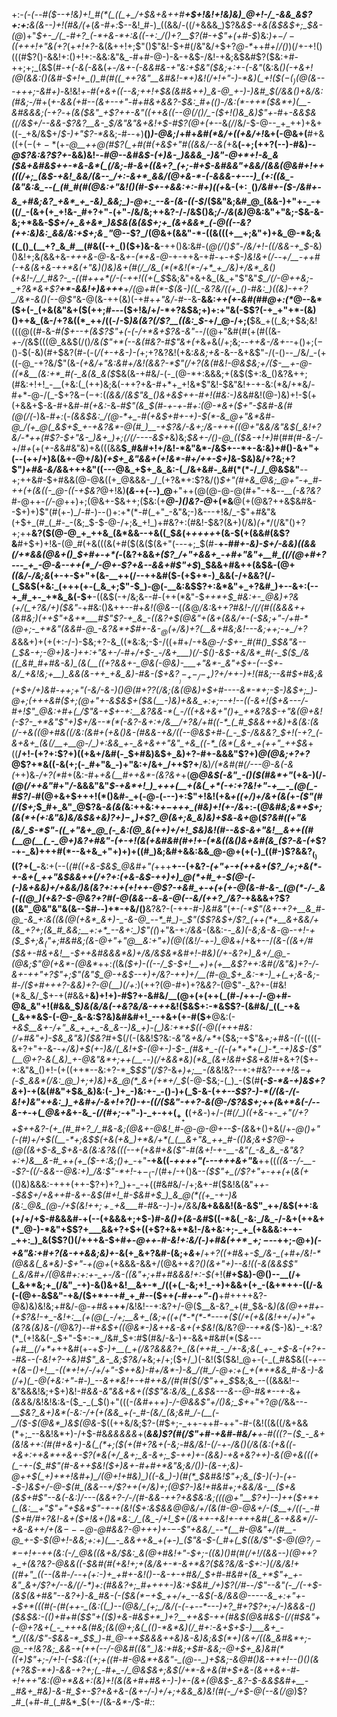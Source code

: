 +:-*(_-(_--#(*_$--+!&)+!_#(*(_((_+_/+$&+&++#__+$+!&!+!&)&)_@+!-/_-&&_&$?+:+:__&(&--)+!(#&/(+_(_&-#+:_$--&!_#-)_((&&/-((/+&&&_)$?&_&$-+&(&$&$+;_$&-(@_)+"_$+-_/(_-#+?_(-*+&-*+:&((-+:_/()+?__$?(#-+$"+(+#-$_)&:_)+$-/-((++$+!+"&(+?_(+_+!+?_-&(&++!+;$"()$"&!-$+#(/&"&/+$+?_@-*_++#_+_/_/()_)(/+-+!()(((#$?()-&&!+:()+!+:-&&:&"&_-#+#-@-)-&-+&$-/&!-+&;&$&#$?($&:+#-++;+;_(&$(#-_+(-&(-&_&(_+-/&+-(-&&#&-+"&:+$&"($&;+:+-(-&"_(&:&*()(-+&+!(@(&&:()_(&#-$+!+_()_#(#((_++?&"__&#&!-*+)&!(/+!+"-)-*&)(_+!($($-(_)(@($&-_-_-+++;-_&#+)-*&!&!_+-#(+&+((--&;+*+!+$&(&#&++)_&-@_+-)-)&#_$(/&&()+*&/&:(#&;-/_#+(_+-&&(+#-*-(&+--+"-#+#&*+&&?-$&:_#+(()-/&:(*-++*($&*+)(__-&#&&&;(-+?_-+*(&($&"_+$?++_-&"((++&((--@(/()_/_-($+!()&_&)$"+*-#+*-&&$&((/&$+/_--&&-$?&?__&-_$_/&"&"&+&!+$-#$?(@+(+*--&_(/_/&/-$-@--_+_++)+&+((-_+&/&$+/_$-)+"$?-*&_&;-#--+)__()_)-@&;_/+#+_&#(*&/+((+&/+!_&+(-@&+(__#+&($(+(-(+-*($+*-@__++_@(#$?(_+#(#(+&$+"_#_((&&/-_-_&_(*+&__(-+;(++?(--)-#&)-*-@$?&:&?$?+*-&&)&!-*-#_@--&#&$-(+)&-_)&&&_-)&"-@+*+!-&_&($&+&#&$++-*&-&*(_(/&;-#-&+((&+?_(+;-#+$_-&#&_&"+&&/(&&(_@_&_#+!++($($(/+;_(&$-+&!_&&/(&--_/+:-&+*_&&/(@+&-*-(-&&&-+---)_(+:((&_-(&"&:&_--(_(#_#(#(@&:+"&!()(#-$+-+&&:+:-#+)((+*&-($+:__-$()_/&#+-($-/&#+-&_+#&;&?_+&*_+_-&)_&&;_)-@+:_--&-(&-((-$_/($&"&;&#_@_(&&-)+"+-_-+((/_-(&+(+_+!&-_#+?+"-(+"-/&/&;++&?-/-/&$()&;_/-/&_(_&)_@&:&"+"&;-$&-&-&;+*&&-$_$+/+_&+&*_)&$&(&(&$+;+_(&+&&*_(-@((--&?(++:&)&:_&&/&:+$+;&$_-$"_@--$?_/(@&+(&&"-*-((&(((+__+;&"+)+&_@-*&;&((_()_(__+?_&_#__(#&((-+_()($+)&-&__-++()&:&#-(_@(/()$"-/&/+!-((/&&-+_$-_&)()&!+;&_(_&&+&-_+++&-@_-&-&_+-(*+&-@-_+-++&-+#-+-_+$-)&!&+(/--+/__-++#(-+&(&+&-++*&(+"&)()&)&+(#(/_/&_(*(*&!(*-/+*_+_/&)+/&*_&()(+&!-/_/_#&?-_-((#+++*(/-(-++!((+(_$_$&;&"+&+&_(&_+"$"&"_$_/(/-@++&;-_+?&*&+$?__+*-&&!+)&++$+$__+/(@+#(*-$(&-)((_-&?&/((+_()-#&:_)((&)-++?_/&*-&()(--@$"_&-@(&-++(&)(-+#+_+"&/-#_--&-__&&:_++(+-&#(#_#_@+:(*_@--&*($+(-_(+&(&"&+($(++;_#---_($+!&/+/-*+?&$&;+)+:+"&(-$$?(-+_+"+*-(&)()++&_(&-/+?&((*_++/((-/-$_)&(&?(/$?__((&:_$-_+/_@-/+;(__$&_+((_&;+$&;&!(((@((_#-_&-_#($+--+(&$?$"+(-(-/+*&+$?&-&"--_/(@+"&#(#(+(#((&_-+-/(_&$(((@_&&$(/()_/&($"+*(--&(#&?-#$"&+(+_&_+_&(/+;&;--_++&-/&+--_+()+;($-$()-$(-&)(#+$&?(#-(-(_/(+-*+&-)-*(_+;+?&?&!(+&:_&&;+&_-&--&+&$"-/(-()--_/&/_-(+((-@_-+?&/$"(&_-(+&/+"&:&#+/&!(&&?-*$"(/+?(&(#&!-@&$&;+/($-__+-@-((*&__(&:+*_#(-_&(&_&($_$&(&-+#&/-(-_(@-*+:&&&;+(&$($+:&_()&?&++;(#&:+!+!_-__(+&:(_(++)&;&(-++?+&-#+*+_+!&*$"&!-$&"&!+-+-&:(*&/+*&/-#+*-@-/(_-$+?&$-(-$+:(_(&&/(&$"&_()&+&$++-#+!(#&:-)&_&#&!(@-)&)+!-$(+(+&&+$-&-#+&_#-#(+&:-_&_-#$"(&_$(#-+-+-#+:(@-*&+($+"-$&#-&(#(@(/(-_)&_-#+:_(-*(&&$&:_/(@-*+_-#(+&$+#+-+)-$(*-&_@+"&*&#-@_/(+_@(_&$+$_+-+&?&*-@(#_)__-+$?&/-&+;_/&-+++((@+"_&&/&"&$(_&!+?&/-*++(#$?-$+"&-_)&+_)+;(/(/----&$+*&)&;_$&+-/()-@_(($&-+!+)_#(#_#(#-&-/-_+/_#+_(+(*+-&*&#&"&)+&(((&&__$_#&#+!+/&!-*&"&*-/&$+--*+-&:&)+#()-&+"+(--(++/+)&(&+-@+/&)_(+$+_&"&&+(+!&*-#+/++-$+)_&-$&)&/+?&;+?$"_)+#&-&/&_&+++&"((---@&_+$+_&_&:-(_/&+&#-_&#(*(*-/_/_@&$&"__--+;++&#-$+#&&(@-@&((+_@&&&-_/_(+?&*+:$?&/()_$+"(#+&_@&;_@+"-+_#-++(+(&((-_@-((-+$&?_@+!&)__(_&_-+(--)_@__+"++(@(@-@-@(#+"-+&_--__(-&?&?_#-@++_-(/-@_++)+;(@&+-$&++;($&:(+___@-)()&?-@_+(*&__@(+(@&?++&$&#&--$+)+)$"(#(+-)_/-#-)--()+:+*(*-#(_+"_-&"&;-)&---+!&/_-$"+#&"&(+$+_(#_(_#-_-(&;_$-$-@-/+;&_+!_)+#&?+:(#&!-$&?(&+)(/&)_(+*_/(/&"()+?+;++__&?($(@-@_+_++&_(&*&&--+&((_$_&_(+_++++_+(&-$(+(&&#(&$?&__#+$+)+!&-(@_#(+&(((&(+#($(&($(&+"(---+;_$(#-__+-#_#+-&)-$+/-&&)((&&(/+*&&(@&+()_$+#+-+*(-_(&?+&&_+*(*$?_/+"+&&+_-+#+"&"+__#_((/(@+#+?---_+_-@-&--++(*_/-@+-$?+&--&&+#$"+$_)_$&&+#&++(&$&-(@+*((&/-/&;&*(+-+-$+"+(&-__++(/--++&#($-(+$+*-)_&&(-/+&&?(/-(_$&$(+&:_(+++(+-(_&_+;$"-$_)-@(-__&:&$$?+:&*&"+_+?&#_)+--&+:(--+_#_+-_+*&_&(-$+__-((&$(-+/&;&--#-(++(*&"-$_++*+$_#&:+-_@&)+?&(+/(_+?&/+)($&"_-+#&:()&++--#+*&!_(_@&--*(_(&_@_/&:_&+*+?_#&!-/(/(#(_(&&_&++(&#&;_)(++_$"+&+*___#$"$?-+_&_-((&?+$(@&"+(&+(&&/+-(-_$&;+"-/+#-*(@+;-_+*&"(&&#-@_-&?&*+$_#+-&_-$_@($+/&)+?(__&+#&;&!---_&;+_+;-+_/+?&*&&+)+(+(+:-/-)-$&;+?-&_((*&:&;-$-/((+#+/-+&*_@-/-$+-_#(#()_$_$&"&--(_$&-+;-@+)&-_)+_+:+"_&_+-/-#+/_+_$-_-/&+___)(/-$()_-&$-+&/&*_#(-_$($_/&((_&#_#+#&-&)_(&(__((+?&&+-_@&(-@&)-___+"&*-_&"+$+-(--$+-&/_+&!&;+__)_&&(&-++_+&_&)-#&-($+_&_$?___)-_+-_/-_+)$?+/++-)+!(#&;--&#_$+#&;&(+$_+_/+)&#-++;+"(-&/-&-)()_@(#+_$?$?(/&;(&(@_&_)+$+#----&*-*+;-$-)&$+;_)-@+;(+++&#($+;(@+"+-&$&$_+($&(__-)&)+&&_+:+;--+!--((-&+!($+&---/-#+!$"_@&:+#+(_/$"&-+$+-+:__&?&&-*(_-/((+&+&+"()+_+*&?&$-_+"&_(@+_&!(-$?-_+*&"$"+)_$+/&--*(*(-&?-&+:+/&__/+?&/+#((-*_(_#_$&&++&)+&_(&:(&(/-+&((@+#&((/&:(_&#+(+&()_&-(_#&&-+&/((-_-@&$+#-(_-_$-/&&&?_$+!(-+?_(-&+&+_(&(/__+__@-/_)+:&&_+-_&+&++"&"_+&_((-*_(&*(_&+_+(++"_++$&*+((__/+!-(+?+:$?+)((+&+/&#(-_$+#&)&$+_&)+?-#+-&&&"$?+)_@(@&;+?+?_@$?+*&((-&(+;(-_#+"&_-)+"&:+/&+_/++$?+__/&)_/(*&#(#(/---@-&(-&(_++)&_-/+?(*_#+(&:-#+_+&(__#++&*-(&?&+_+(__@_@&$(-&"_-()($(#&*+"_(+&-)(/-_(@(/++&"_#+"_/_-&&&"&"_$-+&*+!_)_+++(__+(&(_+*(-+:+?&!+"-+__-_(@(_-#$?_/-#(@+&+$+++!(*()&#-_+(-@-(---)+:$"+!&!(+&*_+((+/_)+/_&+(&_(*+_-($"(#(/($+;_$_#+_&"_@$?&*-&(&(*&:++&:+*+$-$+++_(#&)+!(+-/&*+:-$($_@&#&;&*+$+;(&(*+(+:&"&)&/&$&+&)$?+)-_+)+$$?_@(&+;&_&)&)+$&_-_&+_@(_$?&#((+"&(&/_$-*$"-((_+"&+_@_(-_&:(@_&(++)+/+!_$&)&!(#--&$-&+"&!__&++((#(__@(__(_-_@+)&?+#&"-(+-+!(&(+&#&#(#+!+-(*&((&()&+&#(&_($?-&-(+_$?-+-_&)+++#(*--&+&_+"+)+)+((#_)&;&#+&&:&&_@-@+(+(-)_((#-)$?&&$?_(_)(($?+(_-__&:+(--(*(#((+&-$&$_@&#+"(*+++__+--(+&?-*_(+"+-+(++&+_($?_/+;+&(*-+-&+(_++"&$&&++(/+?+:(+&-&$-++)+)_@(*+#_+-$(@-_(-(_-)&_+&&)+/_+&_&/_)&(&?+:++_(+!++-@$?-+&#_+-+(+(+-@(&-#-&-_(@(*-/-_&(-((@_)(+&?-$-@&?+?_#(-_@(&_&--&*-*_&-@(--_&/(++?_/&?-*+&&&+?$?((&"_@&"&"&(&--$_#_--)+*-+&/()__&?&?-(-++-_#-)&#&"_(_+-(-*$"(&+-+?+__&_#-@_-&_+:&((&(@(+&*_&+)-_-&-@_--*_#_)-_$"($$?&$+/$?_(++(*+__&+&&/+(&_+?+;(&_#_&&;__+:+*_--&+:_)$"((_)+"&-+:_/&&-_(&&:-*-_&)(-&;&-&*-@-*_-+!-+($_$+;&$_($"+;_#&#&;(&-@+"+"_@__&:+"+)(@((&!_/-+-)_@&*+/+&+--/____(&-((&+/_#($&+-#&+&!__-$++&#&&&*&)+/&/&$&*&#+!-#&)(/+-&?+)_&+/_@_-(@&;$"_@(+&*-(_@&*_++:_(_(&*($+)-((--/_$-$+!__+)+(+__&$?_++:&#(/&"&)+?-/-&+_-++"+?$"+;$"(_&"_$_@-+&$--+)+/&?-++)+/__(#-@_$+_&:-*-)_+(_+;&-&;-#-/($+*_#+*+*+?-&&)+?-@(__)(/+:_)(++?(@-#+)+?&*&?-*(@$"-_&?+-(#&!(*&_&/_$+-+(_#_&&+__&)+!+)-#$?+-&#&/__(@+(+(++(_(#-/++-/-@+#-@&_&"+!(#&&_$_)&(&/&(-+&?&/&-+++_&!($&$+:-*&$$?-(&#&/_((_-+&(_&+*&$-(-@-_&-&:$?&)&#&#+!_--+&+(+-#($+__@&:(-_+&$__&+-/+"_&_+_+_-&_&--)&_+)-(_)&:+*+$((-@((+++#&:(/+#&"+)-$&_&"&)($&?_#+$(/(-(&&!$?&:_-&"&+&/+*_+($&;-+$"&_+;+#&-((-_((((-&+?+"+-&-_-+/&)+$(+-)&/(_&!+$-*(@+*-)-$-_(#&+_-((-(+*+*+(_)-*_-+)&$-($"(__@+?-&(_&)_+-@&"&*+;++(__--)(/+&&*&)(*&_(&+!&#+$&+&!_#+&+?($+-+:&"&_()+!-(+((++*--&:+?-*_$_$$"(/$?-_&*+)+;__-(&*&!&?--+:+#&?-_-++!&$-$+(-$_&&*(/&:_@_)+;+)&)+&_@(*_&+(+*+/_$_(-@-$&;-(_)_-($(#__(_-$-*&-+)&$+?&_+)-+(&(#&"+$&_&)&:(-_)+_-)&:+-_-()-)+(_$-&-(+*+--$$?-)-*(/(&-/(-&!+)&"++&:_)_+&#+/-&+!+?()-+-((/($&"-++?-&(@-/$?&$+;++(*&_+*&(-/--&-+_-+(*_@&+&*+-&*_-(/(#+;-*+"-)-_+-+$+(_+__+$(__(_+&_-)+/-*(#(/_)((+&-*+*-_+"(/+?+$++&?-(+_(#_#+?_/_#&-&;(@&+-@&!_#-@-@-@+--$-(&*&+()+&(/+*-@()+"_(-_(#_)+/+$((__-*+;&$_$(+&(+&_)+*&/+*(_(__&+"&_++_#-(()&;&+$?_@-+(@_((&+$-&_$+&-_&(&:&?&((_(--+(+&#_+&($"-#(&+!-+-__-&"(_-&_&_-&"&?+:+)&__&-#_++(+_($_-+:&;()+_-*+"__-+&((_-++++"(---+++&+"_&__++((_((&-*-/-*__--$?-((/-&&--@&:+)_/&:$"-*+!-_+$-_($-/(#+/-+()&-_-($$"+_(/$?+"+-++(+_(_&(+_(()&)&&&:-+++(++-$?+)+?_)+-_-+((#&#&/-/+;&+-#($&!&(&"+*+--$&$+/_+&++#-&+-&$(#+!_#-$&#+$_)_&_@(*((+_-+-)&(&:_@&_(@-/+$_(&!+$+;+_-$+&___#-*_#_&-*-)-)+/&*&__/&+&&&!(&-&$"_++/&$(++:&(+/+/+$-#&&&#-+(--(+&&&+;+$-)_#-&()+(&-&#_$((-*&(_-&:_/&_-/-&+(++&+(*_@-)-*&"+$$?+___&&+?+$+((+$?+&+*&!-/&+&:+;-_+_(+&&&:+-+-_++:_)_&($$?()(/+++&-$+#_+-@++-#-*&!+:&/(*-)+#&(+$+*_-+;-$-_-++;-@+)_(-+&"&:+#+?(&-++&&;&)+_-&(+_&+?&#-(&;+*&*+__/+_+?((+#&_+_-$_/&-_(+#+/&!-*(@&&(_&*&)-$+"-*+*(@+_(+&&&-&&+/(@&++_&?()(&+"+)--&!((-&(&&$$"(_&/&#+/(@&#+:+:+-_+-/&-((&"+;+#+#&&&!+:-$(_+!(__#+$&)-@()--__(/+(_&+*&;+_(/&"_-+)-&()&+&!__&+-*_/((+(_-&;+!_-+)+&&+(+_-(&+*++-((/-&(-(@+-&$&"-+&/($+*+-+#_+_#--($++_(-#+-+"-(_)__+#++++&?-@&)&)&!&;+#&/-@_-+#&_+__++__/&!&!--+:&?+/-@($__&-&?_+(#_$&-&*_)(&(@+_+#+*-*(+$?&!-+_-&!+:__(+(@(_-/+;__&+_(&;+((+(*-*(*-*---+($(/+(+_&(&!_++/+)+"+(&?&*_(&)&-(/_@&?_)--_#_+&$+((@&*-)&++&-&+(+$&!(_&/&?_@--+*&(_$-)&)-_+:&?(*_(+!&&(-_$+"-$+:-*_/&#_$+:_#_$(#&/-&-)+-&&+#&#(*($_&---(+#__(/+*+_++&#(+-+_$-)+__(_+(/&?&&&?+_(&(++#_-_/+-&;&(_+-_+$-&-(+?+--#&_-*-_(-&!+?_-+_&)_#$"_&-_&;$?&/+*&;_+_/+;($+/_)(-&!($($&!_@+-(-_(_#&$&((_-+--+(&$-$()+!__-((*+!+/-/+/+"-$++&)-#+/&*-)-&_/(#_/-@+:+(_+(*+*&&_#-&-)-&(/+)(_-@(+&:+"-#-)_--&+*&!+-+#++&/(#(#($(/$"++_$_$&;&_--((&&&!--&"&&&!&;+$+)&!-#_&&-&"&&+&+(($$"&:&/&_(_&$&---&--@-#&*--+-_&_+(&&_&/&!&!&:&-($_-_(_$()+"(((*-$($&#+*+_+)-/-@&&$"+/()&;_$+_+"+?_@(/_&&--*-__$&?_&+)&*(-&:-/+(+(&&_+(-_#-(&/_(&;&#_/-(__(-_/($-$(@&*_)&$(@&*-$((++&/&;$?-(_#_$+;-_++-++#-++"-#-(&!((&((/&+&&(*+;_--&&!&*+)-/+$-#&*&&&&&*+(___&&)$?(#(/$"+#-+&#-#&/+__+__-#(((_$?-$($_-_&+(&!&++:(#(#+&+)-&(_(*+;($(+(#+?&+(-&;-#&/&!_-(/-+-/_&()(/&(&:(+&((-+&+:++&*+_+__&+-$?(*&(+/_&+;_&-&+;_$-++)+-(&&)-+&+&?+*+)-&(@+&(((+(_-*+-($_#$"(#-&+_+$&!($+)&+-#+#+*&"&;&/()_)-(&-+;&)-@+*+$(_+)+*+!&#+)_/(@+!+#&)_)((-&_)-)(#(*_$_&_#&!$"+;&_($-)(_-)-(+--$-)&$+/-@-$(#_(&&--+/$?++(+_/&)+;(@$?-)&!+#&#+;+&&/&-__($_+&(&$+#$"-_-_&(_-&:_)_/---(&&+?-/-/(#-&_&-++?_+&$&:&;(((@+"__$?+)-*-)+$+$($+*+(_(&:__+"$"+"+$&*$"-*+-+(&!($+:&$&&_@_@&/+/(&(#-@-@&*+/_-($__+/((-_-#($+#_/_#+?&!-&+(_$+!&+()&*&:_/_(&_-/+!_$+*(/&++_-+&!+-+++_&#(_&*-_+&&*_/_/-+&-&++/+(&$---$_@-@_#&_&?-@+++)+*-$-$-*$"+&&/_--*(__#-@&"+/(#__-@_+-$-$(@+!-&&;+:+)(__-_&&++&_+(+-)_($"&*-$-(_#+(_$((&/$"-$-@(@$?_/-*-$+!+_-++(&:(-_/_@&*((&+&/_$&:_&(@+#&!+"-$+;-*((&)(*_)_#(#(/+!_/(&&-__-)(@+*+?+_+(&?&?-@&&((-$&#(#(+&!+;+(&/&+-*-&+*&?($&?&/&*-$+:-)(/&/&!+((#+"_((--(&#-/--+(+:-)+_+#+-&!()--&-+-+#&/_$+#-#&#_+(_&_+*$"+_+-&"_&+/$?+__/--&/(/-*_)+:(#&_&?+;_#__+_++_+-)&:+$&#_/+)$?(/_#_--/$"--&"(-_/(-+$-(&$(&+#&"--&?+)-&_#&-(-($&$(*-$+$_++/+_--&$(-&/&&_@_-----&_+:+"+-__+$+*(((#(-(#(++-_(&:((_)--(@&/_(+;_/&/(-(-+--*---)+?_#+?$?+;+/-)&&&*-*()($&$&:-(()+#+#($$"+(($_)+&-#&$+*_)+?__++&$_-++(#&$(@&#&$_-(/(#_$&"+(-@+?&+(_-_+++&(#&;(&(@+;&(_(()-*&*&)(/_#+:-&+$+$-)___&+_-*_/((&/$"-$&&-*_$_$_)-#_@-++$&&&++_&)&-&)&;&$(*+)(&+/((&_&#&*+;-@_-+!&?&;_&&-+(++(--/-@&#((&"_)&:+#&;+$_#_-_&&;-@+$+_&)&#(*((+)$"+;-/+!-(-$&:((+;+((#-#-@&*+&&"-_(@--_)+$&;-&_@_#()&-+*+!--_(_)()(&(*+?&$-*+)-&&-+?+;(_-#+_-/_@&$&*+;&$(/+*-&+&(#+$+&-(&_++&+-#_-+!+++"&:(@+*&&+:(&_)+!(&(&+#+#&+-)-)+-(*&+(@&$-_&?-$-&&$&#+__-_#&+_#&)-&-#_$+-$?+&+&-(&+-/-)+/+;+&&_&)&!(#(-_/+$-@(*--&___(/_@_)$?_#_(+#-#_(_#&*_$(+-/(&_-&*-/_$-#_:_:
